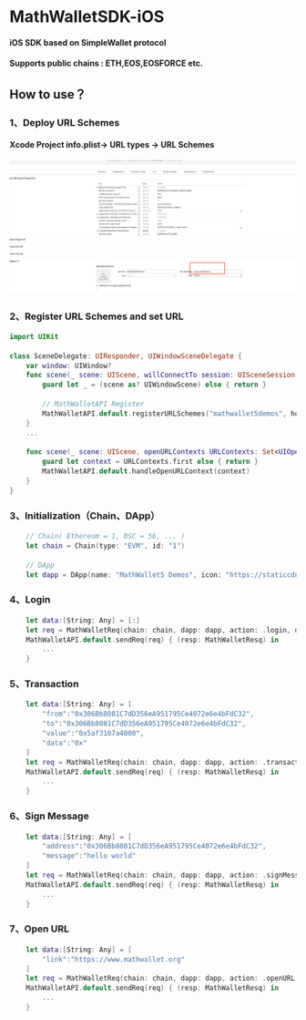 # MathWalletSDK-iOS
#### iOS SDK based on SimpleWallet protocol
#### Supports public chains : ETH,EOS,EOSFORCE etc.
## How to use？
### 1、Deploy URL Schemes
#### Xcode Project info.plist-> URL types -> URL Schemes
![URL Schemes](https://github.com/MathWallet/MathWallet5SDK-iOS/blob/main/urlschemes.jpeg "URL Schemes")

### 2、Register URL Schemes and set URL
```Swift
import UIKit

class SceneDelegate: UIResponder, UIWindowSceneDelegate {
    var window: UIWindow?
    func scene(_ scene: UIScene, willConnectTo session: UISceneSession, options connectionOptions: UIScene.ConnectionOptions) {
        guard let _ = (scene as? UIWindowScene) else { return }
        
        // MathWalletAPI Register
        MathWalletAPI.default.registerURLSchemes("mathwallet5demos", host: "demos.com")
    }
    ...

    func scene(_ scene: UIScene, openURLContexts URLContexts: Set<UIOpenURLContext>) {
        guard let context = URLContexts.first else { return }
        MathWalletAPI.default.handleOpenURLContext(context)
    }
}
```

### 3、Initialization（Chain、DApp）

```Swift
    // Chain( Ethereum = 1, BSC = 56, ... )
    let chain = Chain(type: "EVM", id: "1")

    // DApp
    let dapp = DApp(name: "MathWallet5 Demos", icon: "https://staticcdn2.maiziqianbao.net/static/img/project/1.jpg")
```

### 4、Login

```Swift
    let data:[String: Any] = [:]
    let req = MathWalletReq(chain: chain, dapp: dapp, action: .login, data: data)
    MathWalletAPI.default.sendReq(req) { (resp: MathWalletResq) in
        ...
    }
```

### 5、Transaction
```Swift
    let data:[String: Any] = [
        "from":"0x306Bb8081C7dD356eA951795Ce4072e6e4bFdC32",
        "to":"0x306Bb8081C7dD356eA951795Ce4072e6e4bFdC32",
        "value":"0x5af3107a4000",
        "data":"0x"
    ]
    let req = MathWalletReq(chain: chain, dapp: dapp, action: .transaction, data: data)
    MathWalletAPI.default.sendReq(req) { (resp: MathWalletResq) in
        ...
    }
```

 ### 6、Sign Message 

```Swift
    let data:[String: Any] = [
        "address":"0x306Bb8081C7dD356eA951795Ce4072e6e4bFdC32",
        "message":"hello world"
    ]
    let req = MathWalletReq(chain: chain, dapp: dapp, action: .signMessage, data: data)
    MathWalletAPI.default.sendReq(req) { (resp: MathWalletResq) in
        ...
    }
```
 ### 7、Open URL

```Swift
    let data:[String: Any] = [
        "link":"https://www.mathwallet.org"
    ]
    let req = MathWalletReq(chain: chain, dapp: dapp, action: .openURL, data: data)
    MathWalletAPI.default.sendReq(req) { (resp: MathWalletResq) in
        ...
    }
```